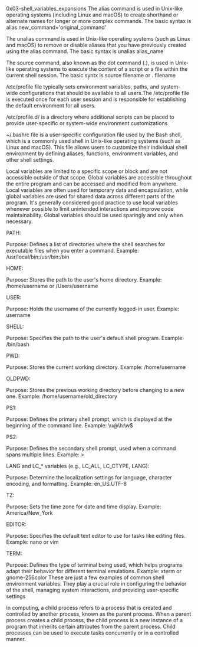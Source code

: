 0x03-shell_variables_expansions
The alias command is used in Unix-like operating systems (including Linux and macOS) to create shorthand or alternate names for longer or more complex commands. The basic syntax is alias new_command='original_command'

The unalias command is used in Unix-like operating systems (such as Linux and macOS) to remove or disable aliases that you have previously created using the alias command. The basic syntax is unalias alias_name

The source command, also known as the dot command (.), is used in Unix-like operating systems to execute the content of a script or a file within the current shell session. The basic syntx is source filename or . filename

/etc/profile file typically sets environment variables, paths, and system-wide configurations that should be available to all users.The /etc/profile file is executed once for each user session and is responsible for establishing the default environment for all users.

/etc/profile.d/ is a directory where additional scripts can be placed to provide user-specific or system-wide environment customizations

~/.bashrc file is a user-specific configuration file used by the Bash shell, which is a commonly used shell in Unix-like operating systems (such as Linux and macOS). This file allows users to customize their individual shell environment by defining aliases, functions, environment variables, and other shell settings.

Local variables are limited to a specific scope or block and are not accessible outside of that scope.
Global variables are accessible throughout the entire program and can be accessed and modified from anywhere.
Local variables are often used for temporary data and encapsulation, while global variables are used for shared data across different parts of the program.
It's generally considered good practice to use local variables whenever possible to limit unintended interactions and improve code maintainability. Global variables should be used sparingly and only when necessary.

PATH:

Purpose: Defines a list of directories where the shell searches for executable files when you enter a command.
Example: /usr/local/bin:/usr/bin:/bin

HOME:

Purpose: Stores the path to the user's home directory.
Example: /home/username or /Users/username

USER:

Purpose: Holds the username of the currently logged-in user.
Example: username

SHELL:

Purpose: Specifies the path to the user's default shell program.
Example: /bin/bash

PWD:

Purpose: Stores the current working directory.
Example: /home/username

OLDPWD:

Purpose: Stores the previous working directory before changing to a new one.
Example: /home/username/old_directory

PS1:

Purpose: Defines the primary shell prompt, which is displayed at the beginning of the command line.
Example: \u@\h:\w\$

PS2:

Purpose: Defines the secondary shell prompt, used when a command spans multiple lines.
Example: >

LANG and LC_* variables (e.g., LC_ALL, LC_CTYPE, LANG):

Purpose: Determine the localization settings for language, character encoding, and formatting.
Example: en_US.UTF-8

TZ:

Purpose: Sets the time zone for date and time display.
Example: America/New_York

EDITOR:

Purpose: Specifies the default text editor to use for tasks like editing files.
Example: nano or vim

TERM:

Purpose: Defines the type of terminal being used, which helps programs adapt their behavior for different terminal emulations.
Example: xterm or gnome-256color
These are just a few examples of common shell environment variables. They play a crucial role in configuring the behavior of the shell, managing system interactions, and providing user-specific settings

In computing, a child process refers to a process that is created and controlled by another process, known as the parent process. When a parent process creates a child process, the child process is a new instance of a program that inherits certain attributes from the parent process. Child processes can be used to execute tasks concurrently or in a controlled manner.
